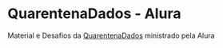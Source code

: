 # QuarentenaDados - Alura

Material e Desafios da [QuarentenaDados](https://www.alura.com.br/quarentenadados/) ministrado pela Alura
